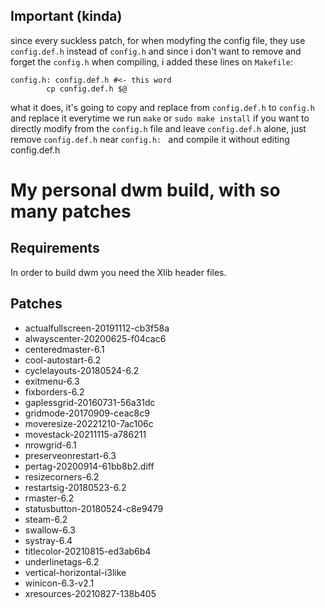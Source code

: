 Important (kinda)
-----------
since every suckless patch, for when modyfing the config
file, they use `config.def.h` instead of `config.h` and since i 
don't want to remove and forget the `config.h` when compiling, 
i added these lines on `Makefile`:
```make
config.h: config.def.h #<- this word
        cp config.def.h $@
```
what it does, it's going to copy and replace from `config.def.h` to `config.h` and replace it everytime we run `make` or `sudo make install`
if you want to directly modify from the `config.h` file and leave `config.def.h` alone, just remove `config.def.h` near `config.h: ` and compile it without editing config.def.h

My personal dwm build, with so many patches
============================

Requirements
------------
In order to build dwm you need the Xlib header files.

Patches
------------
* actualfullscreen-20191112-cb3f58a
* alwayscenter-20200625-f04cac6
* centeredmaster-6.1
* cool-autostart-6.2
* cyclelayouts-20180524-6.2
* exitmenu-6.3
* fixborders-6.2
* gaplessgrid-20160731-56a31dc
* gridmode-20170909-ceac8c9
* moveresize-20221210-7ac106c
* movestack-20211115-a786211
* nrowgrid-6.1
* preserveonrestart-6.3
* pertag-20200914-61bb8b2.diff
* resizecorners-6.2
* restartsig-20180523-6.2
* rmaster-6.2
* statusbutton-20180524-c8e9479
* steam-6.2
* swallow-6.3
* systray-6.4
* titlecolor-20210815-ed3ab6b4
* underlinetags-6.2
* vertical-horizontal-i3like
* winicon-6.3-v2.1
* xresources-20210827-138b405

